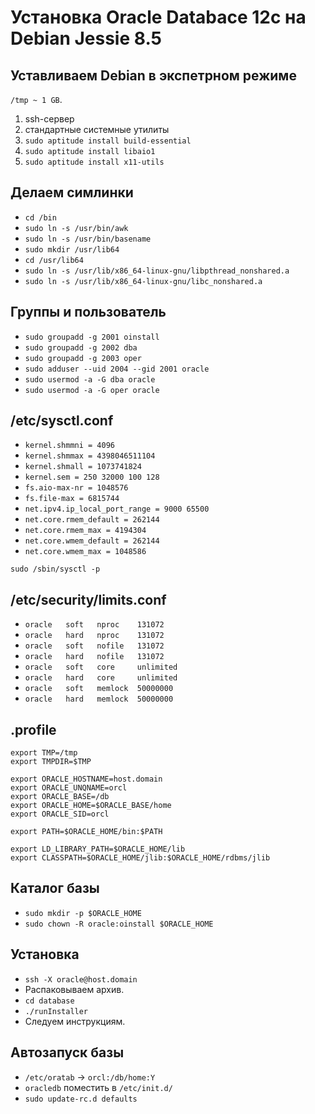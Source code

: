# Установка Oracle Databace 12c на Debian Jessie 8.5

## Уставливаем Debian в экспетрном режиме

`/tmp ~ 1 GB`.

1. ssh-сервер
2. стандартные системные утилиты
3. `sudo aptitude install build-essential`
4. `sudo aptitude install libaio1`
5. `sudo aptitude install x11-utils`

## Делаем симлинки
* `cd /bin`
* `sudo ln -s /usr/bin/awk`
* `sudo ln -s /usr/bin/basename`
* `sudo mkdir /usr/lib64`
* `cd /usr/lib64`
* `sudo ln -s /usr/lib/x86_64-linux-gnu/libpthread_nonshared.a`
* `sudo ln -s /usr/lib/x86_64-linux-gnu/libc_nonshared.a`

## Группы и пользователь
* `sudo groupadd -g 2001 oinstall`
* `sudo groupadd -g 2002 dba`
* `sudo groupadd -g 2003 oper`
* `sudo adduser --uid 2004 --gid 2001 oracle`
* `sudo usermod -a -G dba oracle`
* `sudo usermod -a -G oper oracle`

## /etc/sysctl.conf
* `kernel.shmmni = 4096`
* `kernel.shmmax = 4398046511104`
* `kernel.shmall = 1073741824`
* `kernel.sem = 250 32000 100 128`
* `fs.aio-max-nr = 1048576`
* `fs.file-max = 6815744`
* `net.ipv4.ip_local_port_range = 9000 65500`
* `net.core.rmem_default = 262144`
* `net.core.rmem_max = 4194304`
* `net.core.wmem_default = 262144`
* `net.core.wmem_max = 1048586`

`sudo /sbin/sysctl -p`

## /etc/security/limits.conf
* `oracle   soft   nproc    131072`
* `oracle   hard   nproc    131072`
* `oracle   soft   nofile   131072`
* `oracle   hard   nofile   131072`
* `oracle   soft   core     unlimited`
* `oracle   hard   core     unlimited`
* `oracle   soft   memlock  50000000`
* `oracle   hard   memlock  50000000`

## .profile
```
export TMP=/tmp
export TMPDIR=$TMP
 
export ORACLE_HOSTNAME=host.domain
export ORACLE_UNQNAME=orcl
export ORACLE_BASE=/db
export ORACLE_HOME=$ORACLE_BASE/home
export ORACLE_SID=orcl
 
export PATH=$ORACLE_HOME/bin:$PATH
 
export LD_LIBRARY_PATH=$ORACLE_HOME/lib
export CLASSPATH=$ORACLE_HOME/jlib:$ORACLE_HOME/rdbms/jlib
```

## Каталог базы
* `sudo mkdir -p $ORACLE_HOME`
* `sudo chown -R oracle:oinstall $ORACLE_HOME`

## Установка
* `ssh -X oracle@host.domain`
* Распаковываем архив.
* `cd database`
* `./runInstaller`
* Следуем инструкциям.

## Автозапуск базы
* `/etc/oratab` -> `orcl:/db/home:Y`
* `oracledb` поместить в `/etc/init.d/`
* `sudo update-rc.d defaults`
